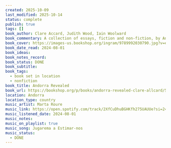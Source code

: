 ```yaml
---
created: 2025-10-09
last_modified: 2025-10-14
status: complete
publish: true
tags: []
book_author: Clare Accard, Judith Wood, Iain Woolward
book_commentary: A collection of essays, fiction and non-fiction, by Andorran expats. Learned so much! Andorra is a tiny independent country “co-ruled” by the French and Spanish leaders (either princes or elected officials, don’t remember). Tons of outdoor activity options (winter sports, hiking) and a culture of “doing” without necessarily competing. Great tax situation which leads to lots of smuggling, especially of tobacco, but otherwise not too much crime. Many festivals throughout the year, from an interesting mix of Catholic and “pagan” traditions. Kinship with the Catalans (pro-self-governance and all) and therefore Força Barça! There’s a cool public bath sorta building (the Caldea Spa) with hot springs, cold baths, and other cool treatments, including a grapefruit pool.
book_cover: https://images-us.bookshop.org/ingram/9789992030790.jpg?v=enc-v1
book_date_read: 2024-08-01
book_ideas:
book_notes_record:
book_status: DONE
book_subtitle:
book_tags:
  - book set in location
  - nonfiction
book_title: Andorra Revealed
book_url: https://bookshop.org/p/books/andorra-revealed-clare-allcard/531355?ean=9789992030790&next=t&next=t
location: Andorra
location_type: country
music_artist: Marta Roure
music_link: https://open.spotify.com/track/2XfCuDhuBGHKfh275UAUUe?si=24b93c45cab147e4
music_listened_date: 2024-08-01
music_notes:
music_on_playlist: true
music_song: Jugarema a Estimar-nos
music_status:
  - DONE
---
```

